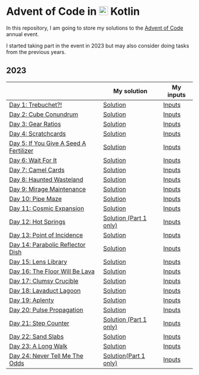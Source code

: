 # Advent of Code in <img src="https://cdn.jsdelivr.net/gh/devicons/devicon/icons/kotlin/kotlin-original.svg" height=24 /> Kotlin

In this repository, I am going to store my solutions to the [Advent of Code](https://adventofcode.com/) annual event.

I started taking part in the event in 2023 but may also consider doing tasks from the previous years.

## 2023
|                                                                               | My solution                                          | My inputs                                       |
|-------------------------------------------------------------------------------|------------------------------------------------------|-------------------------------------------------|
| [Day 1: Trebuchet?!](https://adventofcode.com/2023/day/1)                     | [Solution](/adventofcode2023/Day01.kt)               | [Inputs](/resources/adventofcode2023/Day01.txt) |
| [Day 2: Cube Conundrum](https://adventofcode.com/2023/day/2)                  | [Solution](/adventofcode2023/Day02.kt)               | [Inputs](/resources/adventofcode2023/Day02.txt) |
| [Day 3: Gear Ratios](https://adventofcode.com/2023/day/3)                     | [Solution](/adventofcode2023/Day03.kt)               | [Inputs](/resources/adventofcode2023/Day03.txt) |
| [Day 4: Scratchcards](https://adventofcode.com/2023/day/4)                    | [Solution](/adventofcode2023/Day04.kt)               | [Inputs](/resources/adventofcode2023/Day04.txt) |
| [Day 5: If You Give A Seed A Fertilizer](https://adventofcode.com/2023/day/5) | [Solution](/adventofcode2023/Day05.kt)               | [Inputs](/resources/adventofcode2023/Day05.txt) |
| [Day 6: Wait For It](https://adventofcode.com/2023/day/6)                     | [Solution](/adventofcode2023/Day06.kt)               | [Inputs](/resources/adventofcode2023/Day06.txt) |
| [Day 7: Camel Cards](https://adventofcode.com/2023/day/7)                     | [Solution](/adventofcode2023/Day07.kt)               | [Inputs](/resources/adventofcode2023/Day07.txt) |
| [Day 8: Haunted Wasteland](https://adventofcode.com/2023/day/8)               | [Solution](/adventofcode2023/Day08.kt)               | [Inputs](/resources/adventofcode2023/Day08.txt) |
| [Day 9: Mirage Maintenance](https://adventofcode.com/2023/day/9)              | [Solution](/adventofcode2023/Day09.kt)               | [Inputs](/resources/adventofcode2023/Day09.txt) |
| [Day 10: Pipe Maze](https://adventofcode.com/2023/day/10)                     | [Solution](/adventofcode2023/Day10.kt)               | [Inputs](/resources/adventofcode2023/Day10.txt) |
| [Day 11: Cosmic Expansion](https://adventofcode.com/2023/day/11)              | [Solution](/adventofcode2023/Day11.kt)               | [Inputs](/resources/adventofcode2023/Day11.txt) |
| [Day 12: Hot Springs](https://adventofcode.com/2023/day/12)                   | [Solution (Part 1 only)](/adventofcode2023/Day12.kt) | [Inputs](/resources/adventofcode2023/Day12.txt) |
| [Day 13: Point of Incidence](https://adventofcode.com/2023/day/13)            | [Solution](/adventofcode2023/Day13.kt)               | [Inputs](/resources/adventofcode2023/Day13.txt) |
| [Day 14: Parabolic Reflector Dish](https://adventofcode.com/2023/day/14)      | [Solution](/adventofcode2023/Day14.kt)               | [Inputs](/resources/adventofcode2023/Day14.txt) |
| [Day 15: Lens Library](https://adventofcode.com/2023/day/15)                  | [Solution](/adventofcode2023/Day15.kt)               | [Inputs](/resources/adventofcode2023/Day15.txt) |
| [Day 16: The Floor Will Be Lava](https://adventofcode.com/2023/day/16)        | [Solution](/adventofcode2023/Day16.kt)               | [Inputs](/resources/adventofcode2023/Day16.txt) |
| [Day 17: Clumsy Crucible](https://adventofcode.com/2023/day/17)               | [Solution](/adventofcode2023/Day17.kt)               | [Inputs](/resources/adventofcode2023/Day17.txt) |
| [Day 18: Lavaduct Lagoon](https://adventofcode.com/2023/day/18)               | [Solution](/adventofcode2023/Day18.kt)               | [Inputs](/resources/adventofcode2023/Day18.txt) |
| [Day 19: Aplenty](https://adventofcode.com/2023/day/19)                       | [Solution](/adventofcode2023/Day19.kt)               | [Inputs](/resources/adventofcode2023/Day19.txt) |
| [Day 20: Pulse Propagation](https://adventofcode.com/2023/day/20)             | [Solution](/adventofcode2023/Day20.kt)               | [Inputs](/resources/adventofcode2023/Day20.txt) |
| [Day 21: Step Counter](https://adventofcode.com/2023/day/21)                  | [Solution (Part 1 only)](/adventofcode2023/Day21.kt) | [Inputs](/resources/adventofcode2023/Day21.txt) |
| [Day 22: Sand Slabs](https://adventofcode.com/2023/day/22)                    | [Solution](/adventofcode2023/Day22.kt)               | [Inputs](/resources/adventofcode2023/Day22.txt) |
| [Day 23: A Long Walk](https://adventofcode.com/2023/day/23)                   | [Solution](/adventofcode2023/Day23.kt)               | [Inputs](/resources/adventofcode2023/Day23.txt) |
| [Day 24: Never Tell Me The Odds](https://adventofcode.com/2023/day/24)        | [Solution(Part 1 only)](/adventofcode2023/Day24.kt)  | [Inputs](/resources/adventofcode2023/Day24.txt) |
